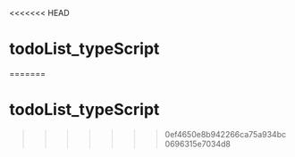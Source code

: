 <<<<<<< HEAD
# todoList_typeScript
=======
# todoList_typeScript
>>>>>>> 0ef4650e8b942266ca75a934bc0696315e7034d8

